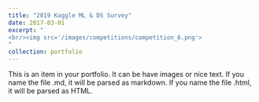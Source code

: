 ```yaml
---
title: "2019 Kaggle ML & DS Survey"
date: 2017-03-01
excerpt: "
<br/><img src='/images/competitions/competition_6.png'>
"
collection: portfolio
---
```


This is an item in your portfolio. It can be have images or nice text. If you name the file .md, it will be parsed as markdown. If you name the file .html, it will be parsed as HTML. 
